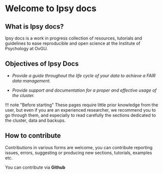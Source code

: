 # Welcome to Ipsy docs

## What is Ipsy docs?

Ipsy docs is a work in progress collection of resources, tutorials and guidelines to ease reproducible and open science at the Institute of Psychology at OvGU. 

## Objectives of Ipsy Docs

- *Provide a guide throughout the life cycle of your data to achieve a FAIR data management.*
  
- *Provide support and documentation for a proper and effective usage of the cluster.*

!!! note "Before starting"
    These pages require little prior knowledge from the user, but even if you are an experienced researcher, we recommend you to go through them, and especially to read carefully the sections dedicated to the cluster, data and backups.

## How to contribute

Contributions in various forms are welcome, you can contribute reporting issues, errors, suggesting or producing new sections, tutorials, examples etc. 

You can contribute via **Github**


